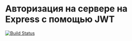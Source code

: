 # Авторизация на сервере на Express с помощью JWT
[![Build Status](https://travis-ci.com/EVStarostin/jwt-auth__server.svg?branch=master)](https://travis-ci.com/EVStarostin/jwt-auth__server)
